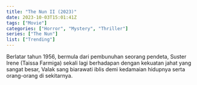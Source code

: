 ```yaml
---
title: "The Nun II (2023)"
date: 2023-10-03T15:01:41Z
tags: ["Movie"]
categories: ["Horror", "Mystery", "Thriller"]
series: ["The Nun"]
list: ["Trending"]
---
```


Berlatar tahun 1956, bermula dari pembunuhan seorang pendeta, Suster Irene (Taissa Farmiga) sekali lagi berhadapan dengan kekuatan jahat yang sangat besar, Valak sang biarawati iblis demi kedamaian hidupnya serta orang-orang di sekitarnya.

  <mux-player stream-type="on-demand"
  src="https://kp3d-my.sharepoint.com/personal/ryoo_kp3d_onmicrosoft_com/_layouts/15/download.aspx?share=ERo29B9lZMRCtj4FhvZw-McBgf1ghsBkK8eTEYLVfAyVlw" metadata-video-title="The Nun II (2023)" prefer-playback="mse" controls>
 
  </mux-player>
  
  
  <script src="https://cdn.jsdelivr.net/npm/@mux/mux-player"></script>
  
   <script id="01bLhZfMD100PLCM00U5401C5J7fb9Y4VwUBR5CygtzSM8Q" type="application/ld+json">
 {
  "@context": "https://schema.org/",
  "@type": "VideoObject",
  "name": "The Nun II (2023)",
  "contentUrl": "https://stream.mux.com/01bLhZfMD100PLCM00U5401C5J7fb9Y4VwUBR5CygtzSM8Q.m3u8",
  "thumbnailUrl": "https://www.themoviedb.org/t/p/original/6ccXFawnYknVMYkcCL30QhEm73j.jpg?width=314&fit_mode=preserve&time=25",
  "uploadDate": "2023-10-03T15:01:41Z",
}

</script>